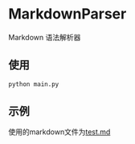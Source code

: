 # MarkdownParser

Markdown 语法解析器

## 使用

```bash
python main.py
```

## 示例

使用的markdown文件为[test.md](testfiles/test.md)
